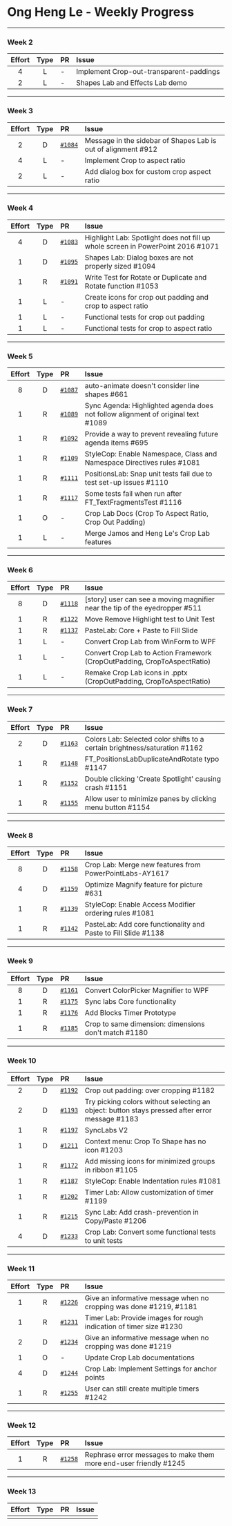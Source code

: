 # Ong Heng Le - Weekly Progress

---

### Week 2

Effort| Type | PR | Issue
:----:|:----:|:-----------|:------
4 | L | - | Implement Crop-out-transparent-paddings
2 | L | - | Shapes Lab and Effects Lab demo

---

### Week 3

Effort| Type | PR | Issue
:----:|:----:|:-----------|:------
2 | D | [`#1084`](https://github.com/PowerPointLabs/PowerPointLabs/pull/1084) | Message in the sidebar of Shapes Lab is out of alignment #912 
4 | L | - | Implement Crop to aspect ratio
2 | L | - | Add dialog box for custom crop aspect ratio

---

### Week 4

Effort| Type | PR | Issue
:----:|:----:|:-----------|:------
4 | D | [`#1083`](https://github.com/PowerPointLabs/PowerPointLabs/pull/1083) | Highlight Lab: Spotlight does not fill up whole screen in PowerPoint 2016 #1071
1 | D | [`#1095`](https://github.com/PowerPointLabs/PowerPointLabs/pull/1095) | Shapes Lab: Dialog boxes are not properly sized #1094 
1 | R | [`#1091`](https://github.com/PowerPointLabs/PowerPointLabs/pull/1091) | Write Test for Rotate or Duplicate and Rotate function #1053
1 | L | - | Create icons for crop out padding and crop to aspect ratio
1 | L | - | Functional tests for crop out padding
1 | L | - | Functional tests for crop to aspect ratio

---

### Week 5

Effort| Type | PR | Issue
:----:|:----:|:-----------|:------
8 | D | [`#1087`](https://github.com/PowerPointLabs/PowerPointLabs/pull/1087) | auto-animate doesn't consider line shapes #661
1 | R | [`#1089`](https://github.com/PowerPointLabs/PowerPointLabs/pull/1089) | Sync Agenda: Highlighted agenda does not follow alignment of original text #1089
1 | R | [`#1092`](https://github.com/PowerPointLabs/PowerPointLabs/pull/1092) | Provide a way to prevent revealing future agenda items #695
1 | R | [`#1109`](https://github.com/PowerPointLabs/PowerPointLabs/pull/1109) | StyleCop: Enable Namespace, Class and Namespace Directives rules #1081
1 | R | [`#1111`](https://github.com/PowerPointLabs/PowerPointLabs/pull/1111) | PositionsLab: Snap unit tests fail due to test set-up issues #1110
1 | R | [`#1117`](https://github.com/PowerPointLabs/PowerPointLabs/pull/1117) | Some tests fail when run after FT_TextFragmentsTest #1116
1 | O | - | Crop Lab Docs (Crop To Aspect Ratio, Crop Out Padding)
1 | L | - | Merge Jamos and Heng Le's Crop Lab features

---

### Week 6

Effort| Type | PR | Issue
:----:|:----:|:-----------|:------
8 | D | [`#1118`](https://github.com/PowerPointLabs/PowerPointLabs/pull/1118) | [story] user can see a moving magnifier near the tip of the eyedropper #511
1 | R | [`#1122`](https://github.com/PowerPointLabs/PowerPointLabs/pull/1122) | Move Remove Highlight test to Unit Test
1 | R | [`#1137`](https://github.com/PowerPointLabs/PowerPointLabs/pull/1137) | PasteLab: Core + Paste to Fill Slide
1 | L | - | Convert Crop Lab from WinForm to WPF
1 | L | - | Convert Crop Lab to Action Framework (CropOutPadding, CropToAspectRatio)
1 | L | - | Remake Crop Lab icons in .pptx (CropOutPadding, CropToAspectRatio)

---

### Week 7

Effort| Type | PR | Issue
:----:|:----:|:-----------|:------
2 | D | [`#1163`](https://github.com/PowerPointLabs/PowerPointLabs/pull/1163) | Colors Lab: Selected color shifts to a certain brightness/saturation #1162
1 | R | [`#1148`](https://github.com/PowerPointLabs/PowerPointLabs/pull/1148) | FT_PositionsLabDuplicateAndRotate typo #1147
1 | R | [`#1152`](https://github.com/PowerPointLabs/PowerPointLabs/pull/1152) | Double clicking 'Create Spotlight' causing crash #1151 
1 | R | [`#1155`](https://github.com/PowerPointLabs/PowerPointLabs/pull/1155) | Allow user to minimize panes by clicking menu button #1154

---

### Week 8

Effort| Type | PR | Issue
:----:|:----:|:-----------|:------
8 | D | [`#1158`](https://github.com/PowerPointLabs/PowerPointLabs/pull/1158) | Crop Lab: Merge new features from PowerPointLabs-AY1617
4 | D | [`#1159`](https://github.com/PowerPointLabs/PowerPointLabs/pull/1159) | Optimize Magnify feature for picture #631
1 | R | [`#1139`](https://github.com/PowerPointLabs/PowerPointLabs/pull/1139) | StyleCop: Enable Access Modifier ordering rules #1081 
1 | R | [`#1142`](https://github.com/PowerPointLabs/PowerPointLabs/pull/1142) | PasteLab: Add core functionality and Paste to Fill Slide #1138

---

### Week 9

Effort| Type | PR | Issue
:----:|:----:|:-----------|:------
8 | D | [`#1161`](https://github.com/PowerPointLabs/PowerPointLabs/pull/1161) | Convert ColorPicker Magnifier to WPF
1 | R | [`#1175`](https://github.com/PowerPointLabs/PowerPointLabs/pull/1175) | Sync labs Core functionality
1 | R | [`#1176`](https://github.com/PowerPointLabs/PowerPointLabs/pull/1176) | Add Blocks Timer Prototype
1 | R | [`#1185`](https://github.com/PowerPointLabs/PowerPointLabs/pull/1185) | Crop to same dimension: dimensions don't match #1180 

---

### Week 10

Effort| Type | PR | Issue
:----:|:----:|:-----------|:------
2 | D | [`#1192`](https://github.com/PowerPointLabs/PowerPointLabs/pull/1192) | Crop out padding: over cropping #1182
2 | D | [`#1193`](https://github.com/PowerPointLabs/PowerPointLabs/pull/1193) | Try picking colors without selecting an object: button stays pressed after error message #1183
1 | R | [`#1197`](https://github.com/PowerPointLabs/PowerPointLabs/pull/1197) | SyncLabs V2
1 | D | [`#1211`](https://github.com/PowerPointLabs/PowerPointLabs/pull/1211) | Context menu: Crop To Shape has no icon #1203
1 | R | [`#1172`](https://github.com/PowerPointLabs/PowerPointLabs/pull/1172) | Add missing icons for minimized groups in ribbon #1105
1 | R | [`#1187`](https://github.com/PowerPointLabs/PowerPointLabs/pull/1187) | StyleCop: Enable Indentation rules #1081
1 | R | [`#1202`](https://github.com/PowerPointLabs/PowerPointLabs/pull/1202) | Timer Lab: Allow customization of timer #1199
1 | R | [`#1215`](https://github.com/PowerPointLabs/PowerPointLabs/pull/1215) | Sync Lab: Add crash-prevention in Copy/Paste #1206
4 | D | [`#1233`](https://github.com/PowerPointLabs/PowerPointLabs/pull/1233) | Crop Lab: Convert some functional tests to unit tests

---

### Week 11

Effort| Type | PR | Issue
:----:|:----:|:-----------|:------
1 | R | [`#1226`](https://github.com/PowerPointLabs/PowerPointLabs/pull/1226) | Give an informative message when no cropping was done #1219, #1181
1 | R | [`#1231`](https://github.com/PowerPointLabs/PowerPointLabs/pull/1231) | Timer Lab: Provide images for rough indication of timer size #1230
2 | D | [`#1234`](https://github.com/PowerPointLabs/PowerPointLabs/pull/1234) | Give an informative message when no cropping was done #1219
1 | O | - | Update Crop Lab documentations
4 | D | [`#1244`](https://github.com/PowerPointLabs/PowerPointLabs/pull/1244) | Crop Lab: Implement Settings for anchor points
1 | R | [`#1255`](https://github.com/PowerPointLabs/PowerPointLabs/pull/1255) | User can still create multiple timers #1242

---

### Week 12

Effort| Type | PR | Issue
:----:|:----:|:-----------|:------
1 | R | [`#1258`](https://github.com/PowerPointLabs/PowerPointLabs/pull/1258) | Rephrase error messages to make them more end-user friendly #1245

---

### Week 13

Effort| Type | PR | Issue
:----:|:----:|:-----------|:------
 |  |  | 
